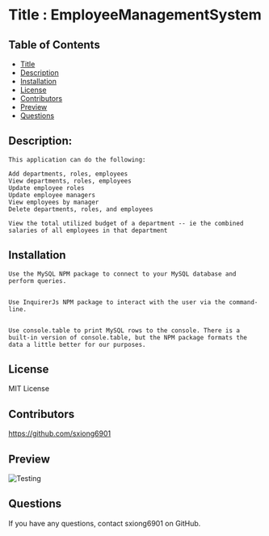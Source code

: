 # Title : EmployeeManagementSystem

  ## Table of Contents
  * [Title](#Title)
  * [Description](#Description)
  * [Installation](#Installation)
  * [License](#license)
  * [Contributors](#Contributors)
  * [Preview](#Preview)
  * [Questions](#Questions)

  ## Description:
    This application can do the following:
   
    Add departments, roles, employees
    View departments, roles, employees
    Update employee roles
    Update employee managers
    View employees by manager
    Delete departments, roles, and employees

    View the total utilized budget of a department -- ie the combined salaries of all employees in that department
  ## Installation
    Use the MySQL NPM package to connect to your MySQL database and perform queries.


    Use InquirerJs NPM package to interact with the user via the command-line.


    Use console.table to print MySQL rows to the console. There is a built-in version of console.table, but the NPM package formats the data a little better for our purposes.

  ## License
  MIT License
  
  ## Contributors
  https://github.com/sxiong6901
  
  ## Preview
  ![Testing]()
  
 
  ## Questions
  If you have any questions, contact sxiong6901 on GitHub.
